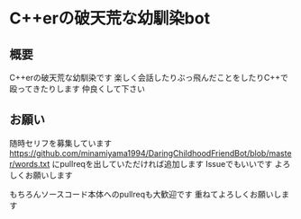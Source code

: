 # C++erの破天荒な幼馴染bot

## 概要

C++erの破天荒な幼馴染です
楽しく会話したりぶっ飛んだことをしたりC++で殴ってきたりします
仲良くして下さい

## お願い

随時セリフを募集しています
https://github.com/minamiyama1994/DaringChildhoodFriendBot/blob/master/words.txt
にpullreqを出していただければ追加します
Issueでもいいです
よろしくお願いします

もちろんソースコード本体へのpullreqも大歓迎です
重ねてよろしくお願いします